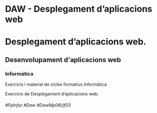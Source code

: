 # DAW - Desplegament d’aplicacions web
# Desplegament d’aplicacions web.
## Desenvolupament d'aplicacions web
### Informàtica

Exercicis i material de cicles formatius Informàtica

Exercicis de Desplegament d’aplicacions web.

###### #FpInfor #Daw #DawMp08Uf03
